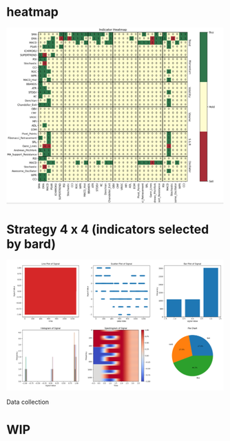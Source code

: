 # heatmap

![alt text](https://github.com/kmafutah/heatmap/blob/main/Screenshot%202023-04-18%20at%2021.01.32.png?raw=true)

# Strategy 4 x 4 (indicators selected by bard)

![alt text](https://github.com/kmafutah/heatmap/blob/main/Figure_4x4.png?raw=true)

Data collection

# WIP
